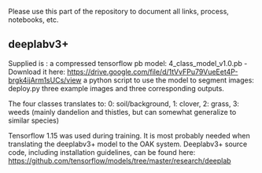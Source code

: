 Please use this part of the repository to document all links, process, notebooks, etc.

## deeplabv3+
Supplied is :
a compressed tensorflow pb model: 4_class_model_v1.0.pb - Download it here: https://drive.google.com/file/d/1tVvFPu79VueEet4P-brgk4ijArm1sUCs/view
a python script to use the model to segment images: deploy.py
three example images and three corresponding outputs.

The four classes translates to: 
0: soil/background, 
1: clover,
2: grass,
3: weeds (mainly dandelion and thistles, but can somewhat generalize to similar species)

Tensorflow 1.15 was used during training. It is most probably needed when translating the deeplabv3+ model to the OAK system.
Deeplabv3+ source code, including installation guidelines, can be found here: https://github.com/tensorflow/models/tree/master/research/deeplab